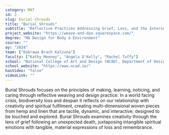 ```yaml
---
category: MAT
id: 2
slug: burial-shrouds
title: "Burial Shrouds"
subtitle: "Reflective Practices Addressing Grief, Loss, and the Intersections of Personal and Global Tragedies"
project_website: "https://weave-and-dye.squarespace.com/"
degree: "MA Design for Body & Environment"
course: ""
ay: "2024"
team: ["Dobrawa Brach Kalzuna"]
faculty: ["Kathy Mooney", "Angela O'Kelly", "Rachel Tuffy"]
school: "National College of Art and Design (NCAD), Department of Design for the Body, Dublin, Ireland"
school_website: "https://www.ncad.ie/"
hasVideo: "false"
videoLink: ""
---
```


Burial Shrouds focuses on the principles of making, learning, noticing, and caring through reflective weaving and design practice. In a world facing crisis, biodiversity loss and despair it reflects on our relationship with creativity and spiritual fulfilment, creating multi-dimensional woven pieces from hemp and linen that are tactile, dynamic, and interactive&#59; designed to be touched and explored. Burial Shrouds examines creativity through the lens of grief following an unexpected death, juxtaposing intangible spiritual emotions with tangible, material expressions of loss and remembrance.
